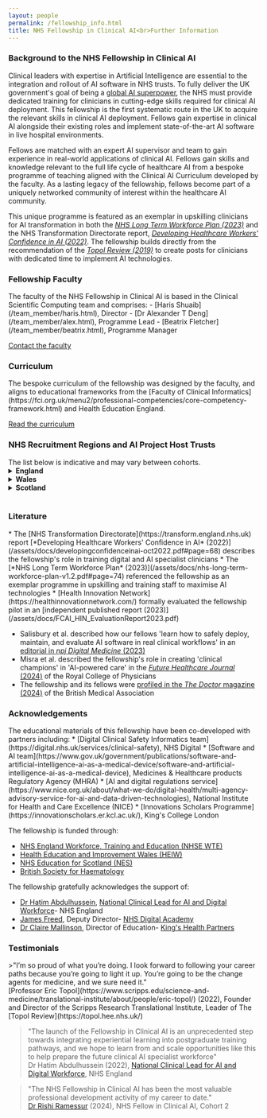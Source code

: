 ```yaml
---
layout: people
permalink: /fellowship_info.html
title: NHS Fellowship in Clinical AI<br>Further Information
---
```

<h3 style>Background to the NHS Fellowship in Clinical AI</h3>

Clinical leaders with expertise in Artificial Intelligence are essential to the integration and rollout of AI software in NHS trusts. 
To fully deliver the UK government's goal of being a [global AI superpower](https://assets.publishing.service.gov.uk/media/614db4d1e90e077a2cbdf3c4/National_AI_Strategy_-_PDF_version.pdf), the NHS must provide dedicated training for clinicians in cutting-edge skills required for clinical AI deployment.
This fellowship is the first systematic route in the UK to acquire the relevant skills in clinical AI deployment. Fellows  gain expertise in clinical AI alongside their existing roles and implement state-of-the-art AI software in live hospital environments.

Fellows are matched with an expert AI supervisor and team to gain experience in real-world applications of clinical AI. Fellows gain skills and knowledge relevant to the full life cycle of healthcare AI from a bespoke programme of teaching aligned with the Clinical AI Curriculum developed by the faculty.
As a lasting legacy of the fellowship, fellows become part of a uniquely networked community of interest within the healthcare AI community.

This unique programme is featured as an exemplar in upskilling clinicians for AI transformation in both the *[NHS Long Term Workforce Plan (2023)](https://www.england.nhs.uk/wp-content/uploads/2023/06/nhs-long-term-workforce-plan-v1.2.pdf#page=74)* and the NHS Transformation Directorate report, *[Developing Healthcare Workers' Confidence in AI (2022)](https://digital-transformation.hee.nhs.uk/binaries/content/assets/digital-transformation/dart-ed/developingconfidenceinai-oct2022.pdf#page=68)*. 
The fellowship builds directly from the recommendation of the *[Topol Review (2019)](https://topol.hee.nhs.uk/wp-content/uploads/HEE-Topol-Review-2019.pdf#page=8)* to create posts for clinicians with dedicated time to implement AI technologies.


<h3 style>Fellowship Faculty</h3>
The faculty of the NHS Fellowship in Clinical AI is based in the Clinical Scientific Computing team and comprises:
- [Haris Shuaib](/team_member/haris.html),  Director
- [Dr Alexander T Deng](/team_member/alex.html), Programme Lead
- [Beatrix Fletcher](/team_member/beatrix.html), Programme Manager

[Contact the faculty](mailto:gstt.aifellowship@nhs.net)

<h3 style>Curriculum</h3>
The bespoke curriculum of the fellowship was designed by the faculty, and aligns to educational frameworks from the [Faculty of Clinical Informatics](https://fci.org.uk/menu2/professional-competencies/core-competency-framework.html) and  Health Education England.

[Read the curriculum](/assets/docs/FCAI_Curriculum_v3.2.pdf)

<h3 style>NHS Recruitment Regions and AI Project Host Trusts</h3>
The list below is indicative and may vary between cohorts.
<details>
<summary>
<b>England</b>
</summary>
<details><summary>East of England</summary>
<ul>
  <li>Cambridge University Hospitals NHS Foundation Trust</li>
</ul>
</details>

<details><summary>London</summary>
<ul>
  <li>Guy's and St Thomas' NHS Foundation Trust</li>
  <li>Barts Health NHS Trust</li>
  <li>Great Ormond Street Hospital for Children NHS Foundation Trust</li>
  <li>Imperial College Healthcare NHS Trust</li>
  <li>King's College Hospital NHS Foundation Trust</li>
  <li>Moorfields Eye Hospital NHS Foundation Trust</li>
  <li>South London and Maudsley NHS Foundation Trust</li>
  <li>The Royal Marsden NHS Foundation Trust</li>
  <li>University College London Hospitals NHS Foundation Trust</li>
</ul>
</details>

<details><summary>Midlands</summary>
<ul>
  <li>University Hospitals Birmingham NHS Foundation Trust</li>
  <li>Nottingham University Hospitals NHS Trust</li>
  <li>The Royal Wolverhampton NHS Trust</li>
</ul>
</details>
<details><summary>North West</summary>
<ul>
  <li>Alder Hey Children's Hospital Trust</li>
  <li>Manchester University NHS Foundation Trust</li>
</ul>
</details>

<details><summary>South East</summary>
<ul>
  <li>Oxford University Hospitals NHS Foundation Trust</li>
  <li>University Hospitals Sussex NHS Foundation Trust</li>
  <li>East Kent Hospitals University NHS Foundation Trust</li>
  <li>University Hospital Southampton NHS Foundation Trust</li>
</ul>
</details>


<details><summary>South West</summary>
<ul>
  <li>University Hospitals Bristol NHS Foundation Trust</li>
</ul>
</details>

</details>
<details>
<summary>
<b>Wales</b>
</summary>
<ul>
  <li>Cardiff and Vale University Health Board</li>
  <li>Swansea Bay University Health Board </li>
  <li>Betsi Cadwaladr University Health Board</li>
</ul>


</details>
<details>
<summary>
<b>Scotland</b>
</summary>
<ul>
  <li>NHS Grampian</li>
  <li>NHS Greater Glasgow and Clyde</li>
</ul>

</details>
<br>

<h3 style>Literature</h3>
* The [NHS Transformation Directorate](https://transform.england.nhs.uk) report [*Developing Healthcare Workers' Confidence in AI* (2022)](/assets/docs/developingconfidenceinai-oct2022.pdf#page=68) describes the fellowship's role in training digital and AI specialist clinicians
* The [*NHS Long Term Workforce Plan* (2023)](/assets/docs/nhs-long-term-workforce-plan-v1.2.pdf#page=74) referenced the fellowship as an exemplar programme in upskilling and training staff to maximise AI technologies
* [Health Innovation Network](https://healthinnovationnetwork.com/) formally evaluated the fellowship pilot in an [independent published report (2023)](/assets/docs/FCAI_HIN_EvaluationReport2023.pdf)

* Salisbury et al. described how our fellows 'learn how to safely deploy, maintain, and evaluate AI software in real clinical workflows' in an [editorial in *npj Digital Medicine* (2023)](/assets/docs/s41746-023-00922-8.pdf#page=2)
* Misra et al. described the fellowship's role in creating 'clinical champions' in 'AI-powered care' in the [*Future Healthcare Journal* (2024)](/assets/docs/j.fhj.2024.100162.pdf#page=3) of the Royal College of Physicians
* The fellowship and its fellows were [profiled in the *The Doctor* magazine (2024)](/assets/docs/BMA_TheDoctor_Nov2024.pdf#page=16) of the British Medical Association


<h3 style>Acknowledgements</h3>
The educational materials of this fellowship have been co-developed with partners including:
* [Digital Clinical Safety Informatics team](https://digital.nhs.uk/services/clinical-safety), NHS Digital
* [Software and AI team](https://www.gov.uk/government/publications/software-and-artificial-intelligence-ai-as-a-medical-device/software-and-artificial-intelligence-ai-as-a-medical-device), Medicines & Healthcare products Regulatory Agency (MHRA)
* [AI and digital regulations service](https://www.nice.org.uk/about/what-we-do/digital-health/multi-agency-advisory-service-for-ai-and-data-driven-technologies), National Institute for Health and Care Excellence (NICE) 
* [Innovations Scholars Programme](https://innovationscholars.er.kcl.ac.uk/), King's College London


The fellowship is funded through:
* [NHS England Workforce, Training and Education (NHSE WTE)](https://linktr.ee/NHSE_WTE)
* [Health Education and Improvement Wales (HEIW)](https://heiw.nhs.wales/education-and-training/)
* [NHS Education for Scotland (NES)](https://www.nes.scot.nhs.uk/)
* [British Society for Haematology](https://b-s-h.org.uk/)

The fellowship gratefully acknowledges the support of:
* [Dr Hatim Abdulhussein](https://www.linkedin.com/in/drhatz/), [National Clinical Lead for AI and Digital Workforce](https://digital-transformation.hee.nhs.uk/building-a-digital-workforce/dart-ed)- NHS England
* [James Freed](https://www.linkedin.com/in/james-freed-digital/), Deputy Director- [NHS Digital Academy](https://digital-transformation.hee.nhs.uk/digital-academy/programmes)
* [Dr Claire Mallinson](https://www.linkedin.com/in/claire-mallinson-01808212a/), Director of Education- [King's Health Partners](https://www.kingshealthpartners.org/our-work/khp-education)

<h3 style>Testimonials</h3>
>"I’m so proud of what you’re doing. I look forward to following your career paths because you’re going to light it up. You’re going to be the change agents for medicine, and we sure need it." <br/>[Professor Eric Topol](https://www.scripps.edu/science-and-medicine/translational-institute/about/people/eric-topol/) (2022), Founder and Director of the Scripps Research Translational Institute, Leader of The [Topol Review](https://topol.hee.nhs.uk/)

>"The launch of the Fellowship in Clinical AI is an unprecedented step towards integrating experiential learning into postgraduate training pathways, and we hope to learn from and scale opportunities like this to help prepare the future clinical AI specialist workforce" <br/>Dr Hatim Abdulhussein (2022), [National Clinical Lead for AI and Digital Workforce](https://digital-transformation.hee.nhs.uk/building-a-digital-workforce/dart-ed), NHS England

>"The NHS Fellowship in Clinical AI has been the most valuable professional development activity of my career to date." <br/>[Dr Rishi Ramessur](/fellow/rishiramessur.html) (2024), NHS Fellow in Clinical AI, Cohort 2
